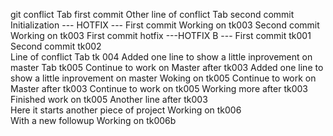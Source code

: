 git conflict						Tab first commit
Other line of conflict					Tab second commit  
Initialization 						--- HOTFIX --- 
First commit 						Working on tk003 
Second commit 						Working on tk003 
First commit hotfix  					---HOTFIX B ---
First commit tk001  
Second commit tk002  
Line of conflict 					Tab tk 004 
Added one line to show a little inprovement on master  	Tab tk005
Continue to work on Master after tk003
Added one line to show a little inprovement on master  	Woking on tk005
Continue to work on Master after tk003			Continue to work on tk005
Working more after tk003				Finished work on tk005
Another line after tk003  
Here it starts another piece of project  		Working on tk006  
With a new followup  					Working on tk006b  

